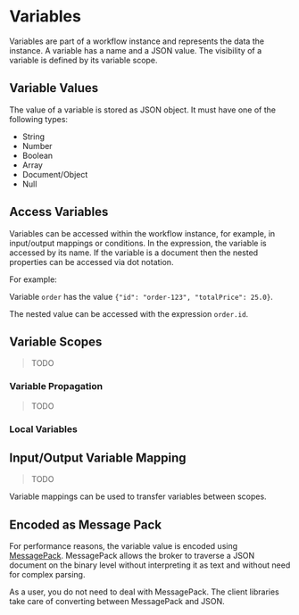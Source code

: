 # Variables

Variables are part of a workflow instance and represents the data the instance. A variable has a name and a JSON value. The visibility of a variable is defined by its variable scope.

## Variable Values

The value of a variable is stored as JSON object. It must have one of the following types:

* String
* Number
* Boolean
* Array
* Document/Object
* Null

## Access Variables

Variables can be accessed within the workflow instance, for example, in input/output mappings or conditions. In the expression, the variable is accessed by its name. If the variable is a document then the nested properties can be accessed via dot notation.

For example:

Variable `order` has the value `{"id": "order-123", "totalPrice": 25.0}`.

The nested value can be accessed with the expression `order.id`.

## Variable Scopes

> TODO

### Variable Propagation

> TODO

### Local Variables

## Input/Output Variable Mapping

> TODO

Variable mappings can be used to transfer variables between scopes.

## Encoded as Message Pack

For performance reasons, the variable value is encoded using [MessagePack](https://msgpack.org/). MessagePack allows the broker to traverse a JSON document on the binary level without interpreting it as text and without need for complex parsing.

As a user, you do not need to deal with MessagePack. The client libraries take care of converting between MessagePack and JSON.
